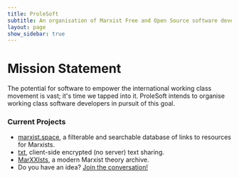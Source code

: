 ```yaml
---
title: ProleSoft
subtitle: An organisation of Marxist Free and Open Source software developers
layout: page
show_sidebar: true
---
```


# Mission Statement

The potential for software to empower the international working class movement
is vast; it's time we tapped into it. ProleSoft intends to organise
working class software developers in pursuit of this goal.

### Current Projects

* [marxist.space](https://marxist.space), a filterable and searchable database of
  links to resources for Marxists.
* [txt](https://prolesoft.github.io/txt), client-side encrypted (no server) text sharing.
* [MarXXIsts](https://github.com/prolesoft/marxxists-python), a modern Marxist
  theory archive.
* Do you have an idea? [Join the conversation!](/contribute)
